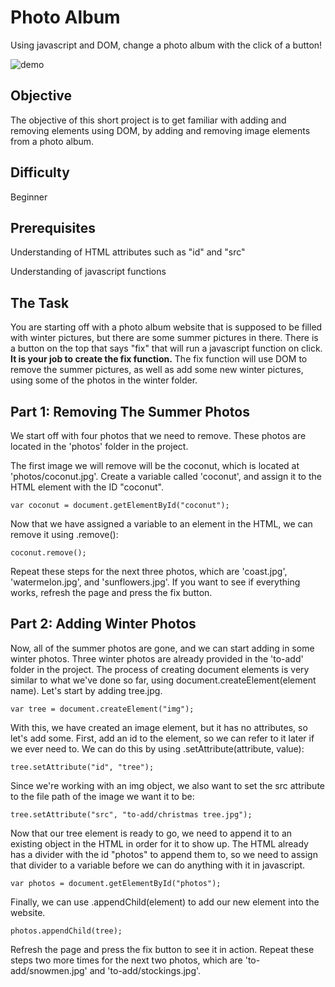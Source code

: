 # Photo Album
Using javascript and DOM, change a photo album with the click of a button!

![demo](demo.gif)

## Objective
The objective of this short project is to get familiar with adding and removing elements using DOM, 
by adding and removing image elements from a photo album. 

## Difficulty
Beginner

## Prerequisites
Understanding of HTML attributes such as "id" and "src"

Understanding of javascript functions

## The Task
You are starting off with a photo album website that is supposed to be filled with winter pictures, but there are some summer pictures in there. 
There is a button on the top that says "fix" that will run a javascript function on click. **It is your job to create the fix function.**
The fix function will use DOM to remove the summer pictures, as well as add some new winter pictures, using some of the photos in the winter folder.


## Part 1: Removing The Summer Photos
We start off with four photos that we need to remove. These photos are located in the 'photos' folder in the project.

The first image we will remove will be the coconut, which is located at 'photos/coconut.jpg'. Create a variable called 'coconut', and assign it to the HTML element with the ID "coconut".
```
var coconut = document.getElementById("coconut");
```
Now that we have assigned a variable to an element in the HTML, we can remove it using .remove():
```
coconut.remove();
```
Repeat these steps for the next three photos, which are 'coast.jpg', 'watermelon.jpg', and 'sunflowers.jpg'. If you want to see if everything works, refresh the page and press the fix button. 

## Part 2: Adding Winter Photos
Now, all of the summer photos are gone, and we can start adding in some winter photos. Three winter photos are already provided in the 'to-add' folder in the project.
The process of creating document elements is very similar to what we've done so far, using document.createElement(element name). Let's start by adding tree.jpg.
```
var tree = document.createElement("img");
```
With this, we have created an image element, but it has no attributes, so let's add some. First, add an id to the element, so we can refer to it later if we ever
need to. We can do this by using .setAttribute(attribute, value):
```
tree.setAttribute("id", "tree");
```
Since we're working with an img object, we also want to set the src attribute to the file path of the image we want it to be:
```
tree.setAttribute("src", "to-add/christmas tree.jpg");
```
Now that our tree element is ready to go, we need to append it to an existing object in the HTML in order for it to show up. The HTML already has a divider with 
the id "photos" to append them to, so we need to assign that divider to a variable before we can do anything with it in javascript.
```
var photos = document.getElementById("photos");
```
Finally, we can use .appendChild(element) to add our new element into the website.
```
photos.appendChild(tree);
```
Refresh the page and press the fix button to see it in action. Repeat these steps two more times for the next two photos, which are 'to-add/snowmen.jpg' and 'to-add/stockings.jpg'. 


